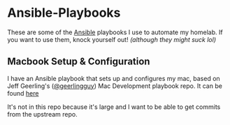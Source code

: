 # Ansible-Playbooks
These are some of the [Ansible](https://www.ansible.com/) playbooks I use to automate my homelab.  If you want to use them, knock yourself out! *(although they might suck lol)*

## Macbook Setup & Configuration
I have an Ansible playbook that sets up and configures my mac, based on Jeff Geerling's ([@geerlingguy](https://github.com/geerlingguy)) Mac Development playbook repo.  It can be found [here](https://github.com/AlphaGameDeveloper/Mac-Development-Playbook)

It's not in this repo because it's large and I want to be able to get commits from the upstream repo.
